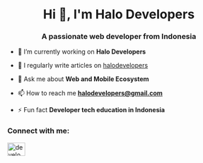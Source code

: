 <h1 align="center">Hi 👋, I'm Halo Developers</h1>
<h3 align="center">A passionate web developer from Indonesia</h3>

- 🔭 I’m currently working on **Halo Developers**

- 📝 I regularly write articles on [halodevelopers](https://halodevelopers.substack.com/)

- 💬 Ask me about **Web and Mobile Ecosystem**

- 📫 How to reach me **halodevelopers@gmail.com**

- ⚡ Fun fact **Developer tech education in Indonesia**

<h3 align="left">Connect with me:</h3>
<p align="left">
<a href="https://twitter.com/DevelopersHalo" target="blank"><img align="center" src="https://raw.githubusercontent.com/rahuldkjain/github-profile-readme-generator/master/src/images/icons/Social/twitter.svg" alt="developershalo" height="30" width="40" /></a>
</p>

<!---
halo-developers/halo-developers is a ✨ special ✨ repository because its `README.md` (this file) appears on your GitHub profile.
You can click the Preview link to take a look at your changes.
--->
